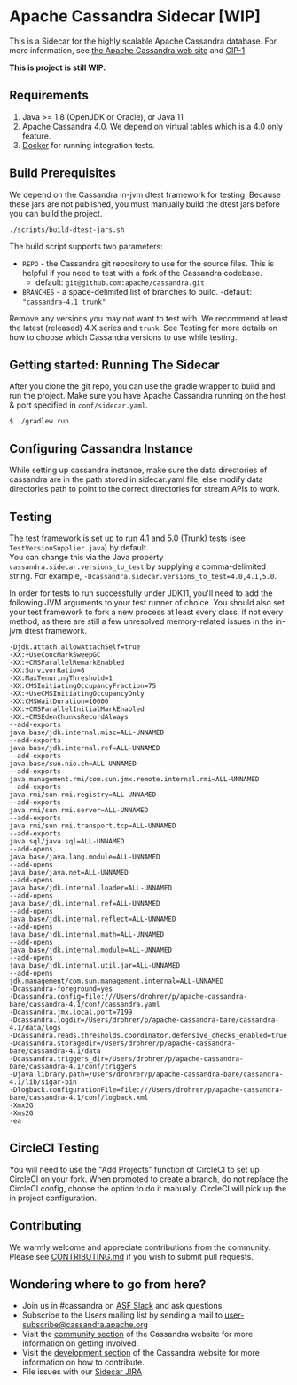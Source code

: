 # Apache Cassandra Sidecar [WIP]

This is a Sidecar for the highly scalable Apache Cassandra database.
For more information, see [the Apache Cassandra web site](http://cassandra.apache.org/) and [CIP-1](https://cwiki.apache.org/confluence/pages/viewpage.action?pageId=95652224).

**This is project is still WIP.**

Requirements
------------
  1. Java >= 1.8 (OpenJDK or Oracle), or Java 11
  2. Apache Cassandra 4.0.  We depend on virtual tables which is a 4.0 only feature.
  3. [Docker](https://www.docker.com/products/docker-desktop/) for running integration tests.

Build Prerequisites
-------------------
We depend on the Cassandra in-jvm dtest framework for testing. 
Because these jars are not published, you must manually build the dtest jars before you can build the project.

```shell
./scripts/build-dtest-jars.sh
```

The build script supports two parameters:
- `REPO` - the Cassandra git repository to use for the source files. This is helpful if you need to test with a fork of the Cassandra codebase.
    - default: `git@github.com:apache/cassandra.git`
- `BRANCHES` - a space-delimited list of branches to build.
  -default: `"cassandra-4.1 trunk"`

Remove any versions you may not want to test with. We recommend at least the latest (released) 4.X series and `trunk`.
See Testing for more details on how to choose which Cassandra versions to use while testing.

Getting started: Running The Sidecar
--------------------------------------

After you clone the git repo, you can use the gradle wrapper to build and run the project. Make sure you have 
Apache Cassandra running on the host & port specified in `conf/sidecar.yaml`.

    $ ./gradlew run
  
Configuring Cassandra Instance
------------------------------

While setting up cassandra instance, make sure the data directories of cassandra are in the path stored in sidecar.yaml file, else modify data directories path to point to the correct directories for stream APIs to work.

Testing
-------

The test framework is set up to run 4.1 and 5.0 (Trunk) tests (see `TestVersionSupplier.java`) by default.  
You can change this via the Java property `cassandra.sidecar.versions_to_test` by supplying a comma-delimited string.
For example, `-Dcassandra.sidecar.versions_to_test=4.0,4.1,5.0`.

In order for tests to run successfully under JDK11, you'll need to add the following JVM arguments to your test runner of choice.
You should also set your test framework to fork a new process at least every class, if not every method, as there are still
a few unresolved memory-related issues in the in-jvm dtest framework.
```
-Djdk.attach.allowAttachSelf=true
-XX:+UseConcMarkSweepGC
-XX:+CMSParallelRemarkEnabled
-XX:SurvivorRatio=8
-XX:MaxTenuringThreshold=1
-XX:CMSInitiatingOccupancyFraction=75
-XX:+UseCMSInitiatingOccupancyOnly
-XX:CMSWaitDuration=10000
-XX:+CMSParallelInitialMarkEnabled
-XX:+CMSEdenChunksRecordAlways
--add-exports
java.base/jdk.internal.misc=ALL-UNNAMED
--add-exports
java.base/jdk.internal.ref=ALL-UNNAMED
--add-exports
java.base/sun.nio.ch=ALL-UNNAMED
--add-exports
java.management.rmi/com.sun.jmx.remote.internal.rmi=ALL-UNNAMED
--add-exports
java.rmi/sun.rmi.registry=ALL-UNNAMED
--add-exports
java.rmi/sun.rmi.server=ALL-UNNAMED
--add-exports
java.rmi/sun.rmi.transport.tcp=ALL-UNNAMED
--add-exports
java.sql/java.sql=ALL-UNNAMED
--add-opens
java.base/java.lang.module=ALL-UNNAMED
--add-opens
java.base/java.net=ALL-UNNAMED
--add-opens
java.base/jdk.internal.loader=ALL-UNNAMED
--add-opens
java.base/jdk.internal.ref=ALL-UNNAMED
--add-opens
java.base/jdk.internal.reflect=ALL-UNNAMED
--add-opens
java.base/jdk.internal.math=ALL-UNNAMED
--add-opens
java.base/jdk.internal.module=ALL-UNNAMED
--add-opens
java.base/jdk.internal.util.jar=ALL-UNNAMED
--add-opens
jdk.management/com.sun.management.internal=ALL-UNNAMED
-Dcassandra-foreground=yes
-Dcassandra.config=file:///Users/drohrer/p/apache-cassandra-bare/cassandra-4.1/conf/cassandra.yaml
-Dcassandra.jmx.local.port=7199
-Dcassandra.logdir=/Users/drohrer/p/apache-cassandra-bare/cassandra-4.1/data/logs
-Dcassandra.reads.thresholds.coordinator.defensive_checks_enabled=true
-Dcassandra.storagedir=/Users/drohrer/p/apache-cassandra-bare/cassandra-4.1/data
-Dcassandra.triggers_dir=/Users/drohrer/p/apache-cassandra-bare/cassandra-4.1/conf/triggers
-Djava.library.path=/Users/drohrer/p/apache-cassandra-bare/cassandra-4.1/lib/sigar-bin
-Dlogback.configurationFile=file:///Users/drohrer/p/apache-cassandra-bare/cassandra-4.1/conf/logback.xml
-Xmx2G
-Xms2G
-ea
```

CircleCI Testing
-----------------

You will need to use the "Add Projects" function of CircleCI to set up CircleCI on your fork.  When promoted to create a branch, 
do not replace the CircleCI config, choose the option to do it manually.  CircleCI will pick up the in project configuration.

Contributing
------------

We warmly welcome and appreciate contributions from the community. Please see [CONTRIBUTING.md](CONTRIBUTING.md)
if you wish to submit pull requests.

Wondering where to go from here?
--------------------------------
  * Join us in #cassandra on [ASF Slack](https://s.apache.org/slack-invite) and ask questions 
  * Subscribe to the Users mailing list by sending a mail to
    user-subscribe@cassandra.apache.org
  * Visit the [community section](http://cassandra.apache.org/community/) of the Cassandra website for more information on getting involved.
  * Visit the [development section](http://cassandra.apache.org/doc/latest/development/index.html) of the Cassandra website for more information on how to contribute.
  * File issues with our [Sidecar JIRA](https://issues.apache.org/jira/projects/CASSANDRASC/issues/)
